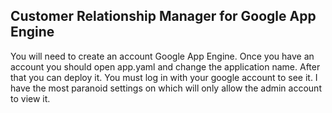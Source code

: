 ## Customer Relationship Manager for Google App Engine ##

You will need to create an account Google App Engine.  Once you have an account you should open app.yaml and change the application name.  After that you can deploy it.  You must log in with your google account to see it.  I have the most paranoid settings on which will only allow the admin account to view it.

